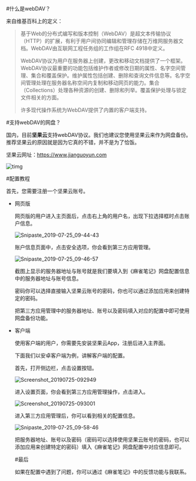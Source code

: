 #什么是webDAV？

来自维基百科上的定义：

> 基于Web的分布式编写和版本控制（WebDAV）是超文本传输协议（HTTP）的扩展，有利于用户间协同编辑和管理存储在万维网服务器文档。WebDAV由互联网工程任务组的工作组在RFC 4918中定义。
>
> WebDAV协议为用户在服务器上创建，更改和移动文档提供了一个框架。WebDAV协议最重要的功能包括维护作者或修改日期的属性、名字空间管理、集合和覆盖保护。维护属性包括创建、删除和查询文件信息等。名字空间管理处理在服务器名称空间内复制和移动网页的能力。集合（Collections）处理各种资源的创建、删除和列举。覆盖保护处理与锁定文件相关的方面。
>
> 许多现代操作系统为WebDAV提供了内置的客户端支持。

#支持webDAV的网盘？

国内，目前**坚果云**支持webDAV协议。我们也建议您使用坚果云来作为网盘备份。推荐坚果云的原因就是因为它真的不错，并不是为了恰饭。

坚果云网址：https://www.jianguoyun.com

![timg](https://github.com/chrissen0814/CardResources/blob/master/app/src/main/res/drawable/timg.jpg)

#配置教程

首先，您需要注册一个坚果云账号。

* 网页版

  网页版的用户进入主页面后，点击右上角的用户名，出现下拉选择框时点击账户信息。

  ![Snipaste_2019-07-25_09-44-43](https://github.com/chrissen0814/CardResources/blob/master/app/src/main/res/drawable/Snipaste_2019-07-25_09-44-43.png)

  账户信息页面中，点击安全选项，你会看到第三方应用管理。

  ![Snipaste_2019-07-25_09-46-57](https://github.com/chrissen0814/CardResources/blob/master/app/src/main/res/drawable/Snipaste_2019-07-25_09-46-57.png)

  截图上显示的服务器地址与账号就是我们要填入到《麻雀笔记》网盘配置信息中的服务器地址与账号信息。

  密码你可以选择直接输入坚果云账号的密码，你也可以通过添加应用来创建特定的密码。

  把第三方应用管理中的服务器地址、账号以及密码填入对应的配置中即可使用网盘备份功能。

* 客户端

  使用客户端的用户，你需要先安装坚果云App，注册后进入主界面。

  下面我们以安卓客户端为例，讲解客户端的配置。

  首先，打开侧边栏，点击设置按钮。

  ![Screenshot_20190725-092949](https://github.com/chrissen0814/CardResources/blob/master/app/src/main/res/drawable/Screenshot_20190725-092949.png)

  进入设置页面，你会看到第三方应用管理操作，点击进入。

  ![Screenshot_20190725-093001](https://github.com/chrissen0814/CardResources/blob/master/app/src/main/res/drawable/Screenshot_20190725-093001.png)

  进入第三方应用管理后，你可以看到相关的配置信息。

  ![Snipaste_2019-07-25_09-58-46](https://github.com/chrissen0814/CardResources/blob/master/app/src/main/res/drawable/Snipaste_2019-07-25_09-58-46.png)

  把服务器地址、账号以及密码（密码可以选择使用坚果云账号的密码，也可以添加应用来创建特定的密码）填入《麻雀笔记》网盘配置中对应信息即可。

  #最后

  如果在配置中遇到了问题，你可以通过《麻雀笔记》中的反馈功能与我联系。
